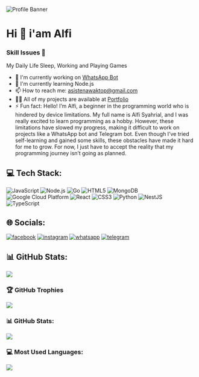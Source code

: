 ![Profile Banner](https://files.catbox.moe/psu00a.jpg)

# Hi 👋 i'am Alfi
### Skill Issues 🌊

My Daily Life Sleep, Working and Playing Games

- 🔭 I'm currently working on [WhatsApp Bot](https://github.com/Fiisya/Risa-WaBot)
- 🌱 I'm currently learning Node.js
- 📫 How to reach me: asistenawaktop@gmail.com
- 👨‍💻 All of my projects are available at [Portfolio](pf.alfixd.my.id)
- ⚡ Fun fact: Hello! I’m Alfi, a beginner in the programming world who is hindered by device limitations. My full name is Alfi Syahrial, and I was really excited to learn programming as a hobby. However, these limitations have slowed my progress, making it difficult to work on projects like a WhatsApp bot and Telegram bot. Even though I’ve tried self-learning and gained some skills, these obstacles have made it hard for me to grow. For now, I just have to accept the reality that my programming journey isn’t going as planned.

## 💻 Tech Stack:
![JavaScript](https://img.shields.io/badge/JavaScript-F7DF1E?style=for-the-badge&logo=javascript&logoColor=white) ![Node.js](https://img.shields.io/badge/Node.js-339933?style=for-the-badge&logo=node.js&logoColor=white) ![Go](https://img.shields.io/badge/Go-00ADD8?style=for-the-badge&logo=go&logoColor=white) ![HTML5](https://img.shields.io/badge/HTML5-E34F26?style=for-the-badge&logo=html5&logoColor=white) ![MongoDB](https://img.shields.io/badge/MongoDB-47A248?style=for-the-badge&logo=mongodb&logoColor=white) ![Google Cloud Platform](https://img.shields.io/badge/GoogleCloudPlatform-555555?style=for-the-badge&logo=googlecloudplatform&logoColor=white) ![React](https://img.shields.io/badge/React-61DAFB?style=for-the-badge&logo=react&logoColor=white) ![CSS3](https://img.shields.io/badge/CSS3-1572B6?style=for-the-badge&logo=css3&logoColor=white) ![Python](https://img.shields.io/badge/Python-3776AB?style=for-the-badge&logo=python&logoColor=white) ![NestJS](https://img.shields.io/badge/NestJS-555555?style=for-the-badge&logo=nestjs&logoColor=white) ![TypeScript](https://img.shields.io/badge/TypeScript-3178C6?style=for-the-badge&logo=typescript&logoColor=white)

## 🌐 Socials:
[![facebook](https://img.shields.io/badge/facebook-alfi.syahriall.3-1877F2?style=for-the-badge&logo=facebook&logoColor=white)](https://facebook.com/alfi.syahriall.3) [![instagram](https://img.shields.io/badge/instagram-alfisyahriaal-E4405F?style=for-the-badge&logo=instagram&logoColor=white)](https://instagram.com/alfisyahriaal) [![whatsapp](https://img.shields.io/badge/whatsapp-0895615063060-25D366?style=for-the-badge&logo=whatsapp&logoColor=white)](https://wa.me/0895615063060) [![telegram](https://img.shields.io/badge/telegram-alfisyahrial-26A5E4?style=for-the-badge&logo=telegram&logoColor=white)](https://t.me/alfisyahrial)

## 📊 GitHub Stats:
![](https://komarev.com/ghpvc/?username=yourusername&label=Profile%20views&color=0e75b6&style=flat)

### 🏆 GitHub Trophies
![](https://github-profile-trophy.vercel.app/?username=yourusername)

### 📊 GitHub Stats:
![](https://github-readme-stats.vercel.app/api?username=yourusername&show_icons=true&theme=radical)

### 💻 Most Used Languages:
![](https://github-readme-stats.vercel.app/api/top-langs/?username=yourusername&layout=compact&theme=radical)

